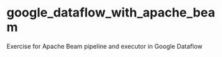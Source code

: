 # google_dataflow_with_apache_beam
Exercise for Apache Beam pipeline and executor in Google Dataflow
